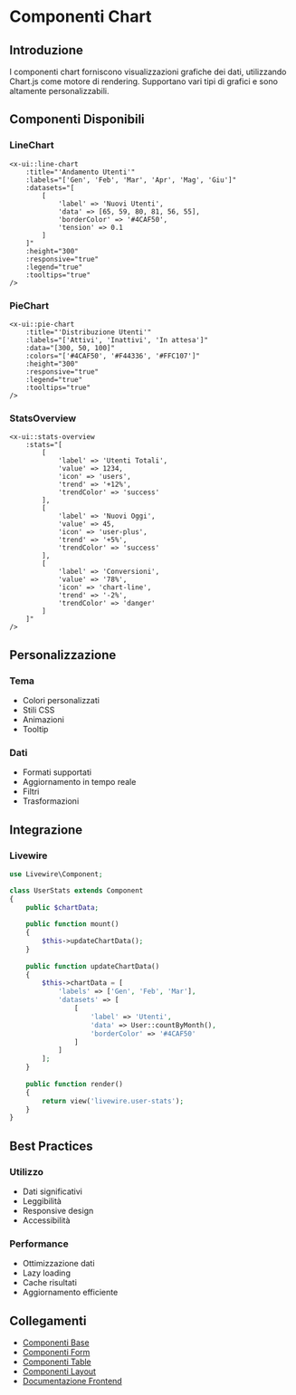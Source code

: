 # Componenti Chart

## Introduzione
I componenti chart forniscono visualizzazioni grafiche dei dati, utilizzando Chart.js come motore di rendering. Supportano vari tipi di grafici e sono altamente personalizzabili.

## Componenti Disponibili

### LineChart
```blade
<x-ui::line-chart 
    :title="'Andamento Utenti'"
    :labels="['Gen', 'Feb', 'Mar', 'Apr', 'Mag', 'Giu']"
    :datasets="[
        [
            'label' => 'Nuovi Utenti',
            'data' => [65, 59, 80, 81, 56, 55],
            'borderColor' => '#4CAF50',
            'tension' => 0.1
        ]
    ]"
    :height="300"
    :responsive="true"
    :legend="true"
    :tooltips="true"
/>
```

### PieChart
```blade
<x-ui::pie-chart 
    :title="'Distribuzione Utenti'"
    :labels="['Attivi', 'Inattivi', 'In attesa']"
    :data="[300, 50, 100]"
    :colors="['#4CAF50', '#F44336', '#FFC107']"
    :height="300"
    :responsive="true"
    :legend="true"
    :tooltips="true"
/>
```

### StatsOverview
```blade
<x-ui::stats-overview 
    :stats="[
        [
            'label' => 'Utenti Totali',
            'value' => 1234,
            'icon' => 'users',
            'trend' => '+12%',
            'trendColor' => 'success'
        ],
        [
            'label' => 'Nuovi Oggi',
            'value' => 45,
            'icon' => 'user-plus',
            'trend' => '+5%',
            'trendColor' => 'success'
        ],
        [
            'label' => 'Conversioni',
            'value' => '78%',
            'icon' => 'chart-line',
            'trend' => '-2%',
            'trendColor' => 'danger'
        ]
    ]"
/>
```

## Personalizzazione

### Tema
- Colori personalizzati
- Stili CSS
- Animazioni
- Tooltip

### Dati
- Formati supportati
- Aggiornamento in tempo reale
- Filtri
- Trasformazioni

## Integrazione

### Livewire
```php
use Livewire\Component;

class UserStats extends Component
{
    public $chartData;
    
    public function mount()
    {
        $this->updateChartData();
    }
    
    public function updateChartData()
    {
        $this->chartData = [
            'labels' => ['Gen', 'Feb', 'Mar'],
            'datasets' => [
                [
                    'label' => 'Utenti',
                    'data' => User::countByMonth(),
                    'borderColor' => '#4CAF50'
                ]
            ]
        ];
    }
    
    public function render()
    {
        return view('livewire.user-stats');
    }
}
```

## Best Practices

### Utilizzo
- Dati significativi
- Leggibilità
- Responsive design
- Accessibilità

### Performance
- Ottimizzazione dati
- Lazy loading
- Cache risultati
- Aggiornamento efficiente

## Collegamenti
- [Componenti Base](./base-components.md)
- [Componenti Form](./form-components.md)
- [Componenti Table](./table-components.md)
- [Componenti Layout](./layout-components.md)
- [Documentazione Frontend](../Cms/docs/frontend-architecture.md) 